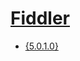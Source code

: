 # [Fiddler](https://www.telerik.com/fiddler)


- [{5.0.1.0}](https://github.com/HideakiAtsuyo/Fiddler/tree/main/5.0.1.0)
